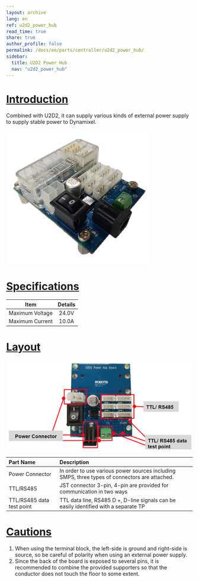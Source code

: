 ```yaml
---
layout: archive
lang: en
ref: u2d2_power_hub
read_time: true
share: true
author_profile: false
permalink: /docs/en/parts/controller/u2d2_power_hub/
sidebar:
  title: U2D2 Power Hub
  nav: "u2d2_power_hub"
---
```


# [Introduction](#introduction)
Combined with U2D2, it can supply various kinds of external power supply to supply stable power to Dynamixel.

![](/assets/images/parts/controller/u2d2_power_hub/product_image.png)

# [Specifications](#specifications)

|Item|Details|
|:---:|:---:|
|Maximum Voltage|24.0V|
|Maximum Current|10.0A|

# [Layout](#layout)

![](/assets/images/parts/controller/u2d2_power_hub/layout.png)

|Part Name|Description|
|:---|:---|
|Power Connector|In order to use various power sources including SMPS, three types of connectors are attached.|
|TTL/RS485|JST connector 3-pin, 4-pin are provided for communication in two ways|
|TTL/RS485 data test point|TTL data line, RS485 D +, D-line signals can be easily identified with a separate TP|

# [Cautions](#cautions)

1. When using the terminal block, the left-side is ground and right-side is source, so be careful of polarity when using an external power supply.
2. Since the back of the board is exposed to several pins, it is recommended to combine the provided supporters so that the conductor does not touch the floor to some extent.
